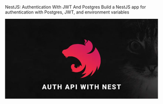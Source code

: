 NestJS: Authentication With JWT And Postgres
Build a NestJS app for authentication with Postgres, JWT, and environment variables

![nestjs-intro](./1_JZn_mVY2wIl5bkJFngI82Q.webp)
